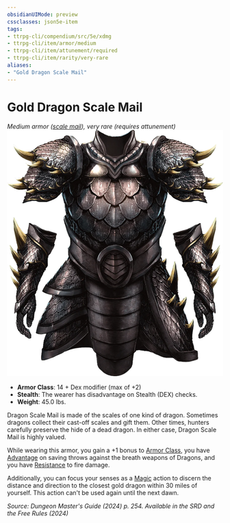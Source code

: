 ```yaml
---
obsidianUIMode: preview
cssclasses: json5e-item
tags:
- ttrpg-cli/compendium/src/5e/xdmg
- ttrpg-cli/item/armor/medium
- ttrpg-cli/item/attunement/required
- ttrpg-cli/item/rarity/very-rare
aliases: 
- "Gold Dragon Scale Mail"
---
```

# Gold Dragon Scale Mail
*Medium armor ([scale mail](Інструменти%20ДМ/CLI/items/scale-mail-xphb.md)), very rare (requires attunement)*  
![](Інструменти%20ДМ/CLI/items/img/dragon-scale-mail.webp#right)

- **Armor Class**: 14 + Dex modifier (max of +2)
- **Stealth**: The wearer has disadvantage on Stealth (DEX) checks.
- **Weight**: 45.0 lbs.

Dragon Scale Mail is made of the scales of one kind of dragon. Sometimes dragons collect their cast-off scales and gift them. Other times, hunters carefully preserve the hide of a dead dragon. In either case, Dragon Scale Mail is highly valued.

While wearing this armor, you gain a +1 bonus to [Armor Class](Інструменти%20ДМ/CLI/rules/variant-rules/armor-class-xphb.md), you have [Advantage](Інструменти%20ДМ/CLI/rules/variant-rules/advantage-xphb.md) on saving throws against the breath weapons of Dragons, and you have [Resistance](Інструменти%20ДМ/CLI/rules/variant-rules/resistance-xphb.md) to fire damage.

Additionally, you can focus your senses as a [Magic](Інструменти%20ДМ/CLI/rules/actions.md#Magic) action to discern the distance and direction to the closest gold dragon within 30 miles of yourself. This action can't be used again until the next dawn.

*Source: Dungeon Master's Guide (2024) p. 254. Available in the <span title='Systems Reference Document (5.2)'>SRD</span> and the Free Rules (2024)*